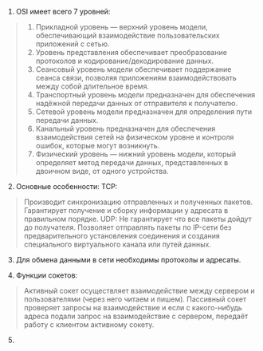 1. OSI имеет всего 7 уровней:
>1. Прикладной уровень — верхний уровень модели, обеспечивающий взаимодействие пользовательских приложений с сетью.
>2. Уровень представления обеспечивает преобразование протоколов и кодирование/декодирование данных.
>3. Сеансовый уровень модели обеспечивает поддержание сеанса связи, позволяя приложениям взаимодействовать между собой длительное время.
>4. Транспортный уровень модели предназначен для обеспечения надёжной передачи данных от отправителя к получателю.
>5. Сетевой уровень модели предназначен для определения пути передачи данных.
>6. Канальный уровень предназначен для обеспечения взаимодействия сетей на физическом уровне и контроля ошибок, которые могут возникнуть.
>7. Физический уровень — нижний уровень модели, который определяет метод передачи данных, представленных в двоичном виде, от одного устройства.

2. Основные особенности:
TCP:
>Производит синхронизацию отправленных и полученных пакетов.
>Гарантирует получение и сборку информации у адресата в правильном порядке.
UDP:
>Не гарантирует что все пакеты дойдут до получателя.
>Позволяет отправлять пакеты по IP-сети без предварительного установления соединения и создания специального виртуального канала или путей данных.

3. Для обмена данными в сети необходимы протоколы и адресаты.

4. Функции сокетов:
>Активный сокет осуществляет взаимодействие между сервером и пользователями (через него читаем и пишем). 
>Пассивный сокет проверяет запросы на взаимодействие и если с какого-нибудь адреса подали запрос на взаимодействие с сервером,
передаёт работу с клиентом активному сокету.

5. 
